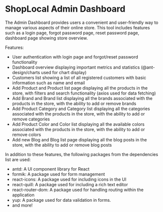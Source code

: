 # ShopLocal Admin Dashboard

The Admin Dashboard provides users a convenient and user-friendly way to manage various aspects of their online store. This tool includes features such as a login page, forgot password page, reset password page, dashboard page showing store overview.

Features:

- User authentication with login page and forgot/reset password functionality 
- Dashboard overview displaying important metrics and statistics (@ant-design/charts used for chart display)
- Customers list showing a list of all registered customers with basic information such as name and email 
- Add Product and Product list page displaying all the products in the store, with filters and search functionality (axios used for data fetching)
- Add Brand and Brand list displaying all the brands associated with the products in the store, with the ability to add or remove brands
- Add Product Category and Category list displaying all the categories associated with the products in the store, with the ability to add or remove categories
- Add Product Color and Color list displaying all the available colors associated with the products in the store, with the ability to add or remove colors
- Add new Blog and Blog list page displaying all the blog posts in the store, with the ability to add or remove blog posts 

In addition to these features, the following packages from the dependencies list are used:

- antd: A UI component library for React
- formik: A package used for form management
- react-icons: A package used for including icons in the UI
- react-quill: A package used for including a rich text editor
- react-router-dom: A package used for handling routing within the application
- yup: A package used for data validation in forms.
- and more! 

